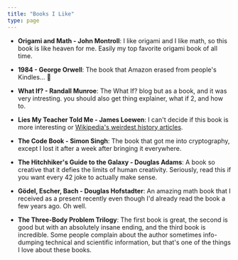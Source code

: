 ```yaml
---
title: "Books I Like"
type: page
---
```



- **Origami and Math - John Montroll**: I like origami and I like math, so this book is like heaven for me. Easily my top favorite origami book of all time.

- **1984 - George Orwell**: The book that Amazon erased from people's Kindles... 😬

- **What If? - Randall Munroe**: The What If? blog but as a book, and it was very intresting. you should also get thing explainer, what if 2, and how to.

- **Lies My Teacher Told Me - James Loewen**: I can't decide if this book is more interesting or [Wikipedia's weirdest history articles](https://en.wikipedia.org/wiki/Wikipedia:Unusual_articles#History).

- **The Code Book - Simon Singh**: The book that got me into cryptography, except I lost it after a week after bringing it everywhere.

- **The Hitchhiker's Guide to the Galaxy - Douglas Adams**: A book so creative that it defies the limits of human creativity. Seriously, read this if you want every 42 joke to actually make sense.

- **Gödel, Escher, Bach - Douglas Hofstadter**: An amazing math book that I received as a present recently even though I'd already read the book a few years ago. Oh well.

- **The Three-Body Problem Trilogy**: The first book is great, the second is good but with an absolutely insane ending, and the third book is incredible. Some people complain about the author sometimes info-dumping technical and scientific information, but that's one of the things I love about these books.
